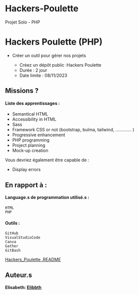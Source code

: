 # Hackers-Poulette
Projet Solo - PHP
# Hackers Poulette (PHP)

- Créer un outil pour gérer nos projets 


    - Créez un dépôt public :Hackers Poulette
    - Durée : 2 jour
    - Date limite : 08/11/2023 
        

## Missions ?

#### Liste des apprentissages :

- Semantical HTML
- Accessibility in HTML
- Sass
- Framework CSS or not (bootstrap, bulma, tailwind, ............. )
- Progressive enhancement
- PHP programming
- Project planning
- Mock-up creation

Vous devriez également être capable de :

- Display errors
## En rapport à :

#### Language.s de programmation utilisé.s :

    HTML
    PHP

#### Outils :

    GitHub  
    VisualStudioCode  
    Canva  
    Gather  
    GitBash


[Hackers_Poulette .README](https://github.com/becodeorg/CRL-KELLER-6/blob/main/1.TRAIL/2.The-Hill/2.PHP/Hackers_Poulette/readme.md)


## Auteur.s

#### Elisabeth: [Elibbth](https://github.com/Elibbth)

